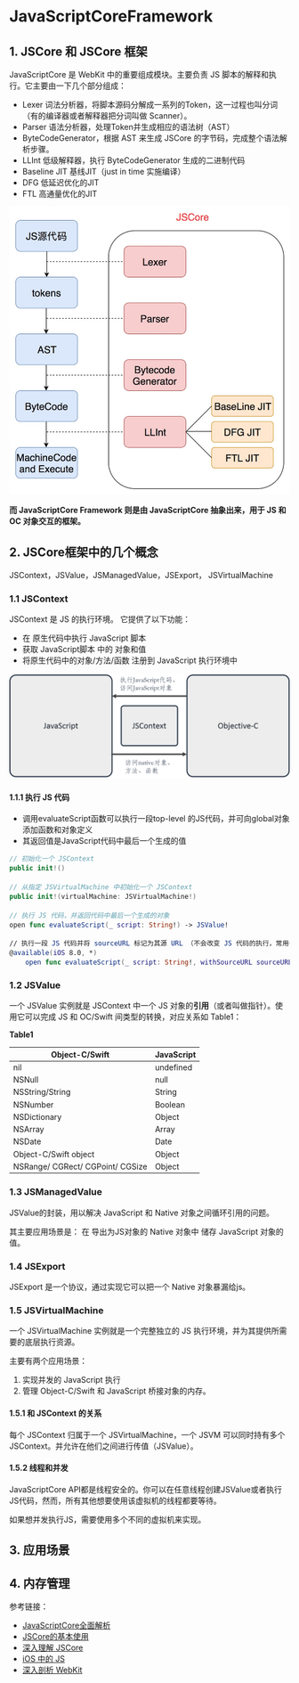 # JavaScriptCoreFramework

## 1. JSCore 和 JSCore 框架

JavaScriptCore 是 WebKit 中的重要组成模块。主要负责 JS 脚本的解释和执行。它主要由一下几个部分组成：

- Lexer 词法分析器，将脚本源码分解成一系列的Token，这一过程也叫分词（有的编译器或者解释器把分词叫做 Scanner）。
- Parser 语法分析器，处理Token并生成相应的语法树（AST）
- ByteCodeGenerator，根据 AST 来生成 JSCore 的字节码，完成整个语法解析步骤。
- LLInt 低级解释器，执行 ByteCodeGenerator 生成的二进制代码
- Baseline JIT 基线JIT（just in time 实施编译）
- DFG 低延迟优化的JIT
- FTL 高通量优化的JIT

![JavaScriptCore组成部分](JSCore_01.png)

**而 JavaScriptCore Framework 则是由 JavaScriptCore 抽象出来，用于 JS 和 OC 对象交互的框架。**

## 2. JSCore框架中的几个概念

JSContext，JSValue，JSManagedValue，JSExport， JSVirtualMachine

### 1.1 JSContext

JSContext 是 JS 的执行环境。
它提供了以下功能：

- 在 原生代码中执行 JavaScript 脚本
- 获取 JavaScript脚本 中的 对象和值
- 将原生代码中的对象/方法/函数 注册到 JavaScript 执行环境中

![JSContext](JSCore_02.png)

#### 1.1.1 执行 JS 代码

- 调用evaluateScript函数可以执行一段top-level 的JS代码，并可向global对象添加函数和对象定义
- 其返回值是JavaScript代码中最后一个生成的值

```swift
// 初始化一个 JSContext
public init!()

// 从指定 JSVirtualMachine 中初始化一个 JSContext
public init!(virtualMachine: JSVirtualMachine!)

// 执行 JS 代码，并返回代码中最后一个生成的对象
open func evaluateScript(_ script: String!) -> JSValue!

// 执行一段 JS 代码并将 sourceURL 标记为其源 URL （不会改变 JS 代码的执行，常用于debug，或者异常情况上报）
@available(iOS 8.0, *)
    open func evaluateScript(_ script: String!, withSourceURL sourceURL: URL!) -> JSValue!
```

### 1.2 JSValue

一个 JSValue 实例就是 JSContext 中一个  JS 对象的**引用**（或者叫做指针）。使用它可以完成 JS 和 OC/Swift 间类型的转换，对应关系如 Table1：

**Table1**

| Object-C/Swift | JavaScript |
| --- | --- |
| nil | undefined |
| NSNull | null |
| NSString/String | String |
| NSNumber | Boolean |
| NSDictionary | Object |
| NSArray | Array |
| NSDate | Date |
| Object-C/Swift object | Object |
| NSRange/ CGRect/ CGPoint/ CGSize | Object |

### 1.3 JSManagedValue

JSValue的封装，用以解决 JavaScript 和 Native 对象之间循环引用的问题。

其主要应用场景是：
在 导出为JS对象的 Native 对象中 储存 JavaScript 对象的值。

### 1.4 JSExport

JSExport 是一个协议，通过实现它可以把一个 Native 对象暴漏给js。

### 1.5 JSVirtualMachine

一个 JSVirtualMachine 实例就是一个完整独立的 JS 执行环境，并为其提供所需要的底层执行资源。

主要有两个应用场景：

1. 实现并发的 JavaScript 执行
2. 管理 Object-C/Swift 和 JavaScript 桥接对象的内存。

#### 1.5.1 和 JSContext 的关系

 每个 JSContext 归属于一个 JSVirtualMachine，一个 JSVM 可以同时持有多个 JSContext。并允许在他们之间进行传值（JSValue）。
 
#### 1.5.2 线程和并发

JavaScriptCore API都是线程安全的。你可以在任意线程创建JSValue或者执行JS代码，然而，所有其他想要使用该虚拟机的线程都要等待。

如果想并发执行JS，需要使用多个不同的虚拟机来实现。

## 3. 应用场景

## 4. 内存管理










参考链接：

- [JavaScriptCore全面解析](https://segmentfault.com/a/1190000017983911)
- [JSCore的基本使用](https://mp.weixin.qq.com/s/7pUB5w0Ivm1yE7KjW2lJiA)
- [深入理解 JSCore](https://www.infoq.cn/article/mXQPTwpqQP7bB0PAN2CF)
- [iOS 中的 JS](https://zhuanlan.zhihu.com/p/34646281)
- [深入剖析 WebKit](http://www.starming.com/2017/10/11/deeply-analyse-webkit/)